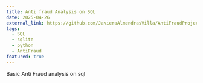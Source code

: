 ```yaml
---
title: Anti fraud Analysis on SQL
date: 2025-04-26
external_link: https://github.com/JavieraAlmendrasVilla/AntiFraudProject
tags:
  - SQL
  - sqlite
  - python
  - AntiFraud
featured: true
---
```


Basic Anti Fraud analysis on sql

<!--more-->
